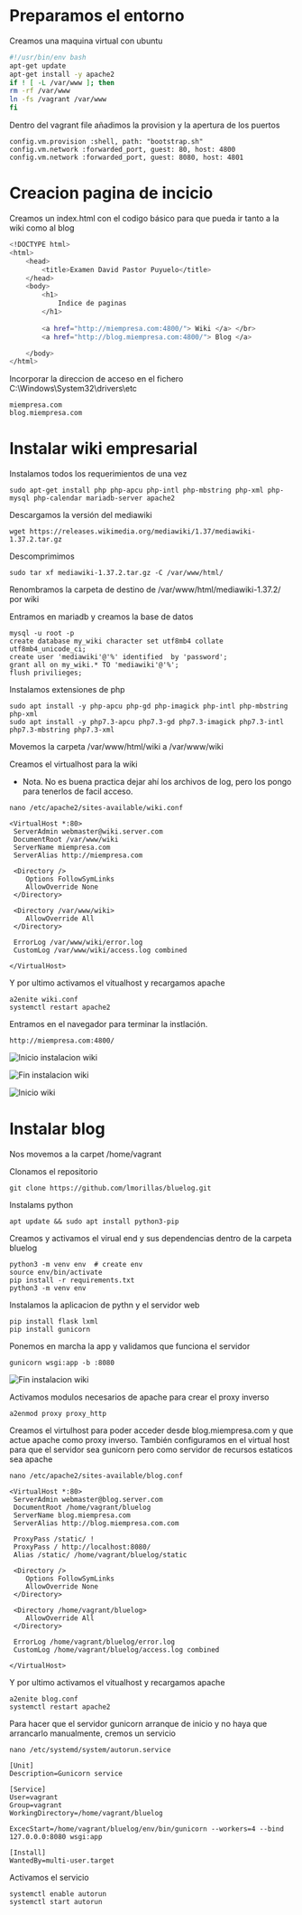 
# Preparamos el entorno

Creamos una maquina virtual con ubuntu

```bash
#!/usr/bin/env bash
apt-get update
apt-get install -y apache2
if ! [ -L /var/www ]; then
rm -rf /var/www
ln -fs /vagrant /var/www
fi
```

Dentro del vagrant file añadimos la provision y la apertura de los puertos

```
config.vm.provision :shell, path: "bootstrap.sh"
config.vm.network :forwarded_port, guest: 80, host: 4800
config.vm.network :forwarded_port, guest: 8080, host: 4801
```

# Creacion pagina de incicio

Creamos un index.html con el codigo básico para que pueda ir tanto a la wiki como al blog

```bash
<!DOCTYPE html>
<html>
    <head>
        <title>Examen David Pastor Puyuelo</title>
    </head>
    <body>
        <h1>
            Indice de paginas
        </h1>
        
        <a href="http://miempresa.com:4800/"> Wiki </a> </br>
        <a href="http://blog.miempresa.com:4800/"> Blog </a>

    </body>
</html>
```

Incorporar la direccion de acceso en el fichero C:\Windows\System32\drivers\etc

```
miempresa.com
blog.miempresa.com
```

# Instalar wiki empresarial


Instalamos todos los requerimientos de una vez

`sudo apt-get install php php-apcu php-intl php-mbstring php-xml php-mysql php-calendar mariadb-server apache2`

Descargamos la versión del mediawiki

`wget https://releases.wikimedia.org/mediawiki/1.37/mediawiki-1.37.2.tar.gz`

Descomprimimos

`sudo tar xf mediawiki-1.37.2.tar.gz -C /var/www/html/`

Renombramos la carpeta de destino de  /var/www/html/mediawiki-1.37.2/ por wiki

Entramos en mariadb y creamos la base de datos

```
mysql -u root -p
create database my_wiki character set utf8mb4 collate utf8mb4_unicode_ci;
create user 'mediawiki'@'%' identified  by 'password';
grant all on my_wiki.* TO 'mediawiki'@'%';
flush privilieges;
```

Instalamos extensiones de php

```
sudo apt install -y php-apcu php-gd php-imagick php-intl php-mbstring php-xml
sudo apt install -y php7.3-apcu php7.3-gd php7.3-imagick php7.3-intl php7.3-mbstring php7.3-xml
```

Movemos la carpeta /var/www/html/wiki a /var/www/wiki

Creamos el virtualhost para la wiki

- Nota. No es buena practica dejar ahí los archivos de log, pero los pongo para tenerlos de facil acceso.

`nano /etc/apache2/sites-available/wiki.conf`

```
<VirtualHost *:80>
 ServerAdmin webmaster@wiki.server.com
 DocumentRoot /var/www/wiki
 ServerName miempresa.com
 ServerAlias http://miempresa.com

 <Directory />
    Options FollowSymLinks
    AllowOverride None
 </Directory>

 <Directory /var/www/wiki>
    AllowOverride All
 </Directory>

 ErrorLog /var/www/wiki/error.log
 CustomLog /var/www/wiki/access.log combined

</VirtualHost>
```

Y por ultimo activamos el vitualhost y recargamos apache

```
a2enite wiki.conf
systemctl restart apache2
```

Entramos en el navegador para terminar la instlación.

`http://miempresa.com:4800/`

![Inicio instalacion wiki](./Imagenes/InstalacionWIKI.PNG)

![Fin instalacion wiki](./Imagenes/FinInstalacionWIKI.PNG)

![Inicio wiki](./Imagenes/InicioWiki.PNG)


# Instalar blog

Nos movemos a la carpet /home/vagrant

Clonamos el repositorio

`git clone https://github.com/lmorillas/bluelog.git`


Instalams python

```apt install python3.8-venv
apt update && sudo apt install python3-pip
```

Creamos y activamos el virual end y sus dependencias dentro de la carpeta bluelog

```
python3 -m venv env  # create env
source env/bin/activate  
pip install -r requirements.txt
python3 -m venv env
```

Instalamos la aplicacion de pythn y el servidor web

```
pip install flask lxml
pip install gunicorn
```

Ponemos en marcha la app y validamos que funciona el servidor

`gunicorn wsgi:app -b :8080`

![Fin instalacion wiki](./Imagenes/usoConGunicorn.PNG)


Activamos modulos necesarios de apache para crear el proxy inverso

`a2enmod proxy proxy_http`

Creamos el virtulhost para poder acceder desde blog.miempresa.com y que actue apache como proxy inverso. También configuramos en el virtual host para que el servidor sea gunicorn pero como servidor de recursos estaticos sea apache

`nano /etc/apache2/sites-available/blog.conf`

```
<VirtualHost *:80>
 ServerAdmin webmaster@blog.server.com
 DocumentRoot /home/vagrant/bluelog
 ServerName blog.miempresa.com
 ServerAlias http://blog.miempresa.com.com

 ProxyPass /static/ !
 ProxyPass / http://localhost:8080/
 Alias /static/ /home/vagrant/bluelog/static

 <Directory />
    Options FollowSymLinks
    AllowOverride None
 </Directory>

 <Directory /home/vagrant/bluelog>
    AllowOverride All
 </Directory>

 ErrorLog /home/vagrant/bluelog/error.log
 CustomLog /home/vagrant/bluelog/access.log combined

</VirtualHost>
```

Y por ultimo activamos el vitualhost y recargamos apache

```
a2enite blog.conf
systemctl restart apache2
```

Para hacer que el servidor gunicorn arranque de inicio y no haya que arrancarlo manualmente, cremos un servicio

`nano /etc/systemd/system/autorun.service`

```
[Unit]
Description=Gunicorn service

[Service]
User=vagrant
Group=vagrant
WorkingDirectory=/home/vagrant/bluelog

ExcecStart=/home/vagrant/bluelog/env/bin/gunicorn --workers=4 --bind 127.0.0.0:8080 wsgi:app

[Install]
WantedBy=multi-user.target
```

Activamos el servicio

```
systemctl enable autorun
systemctl start autorun
```